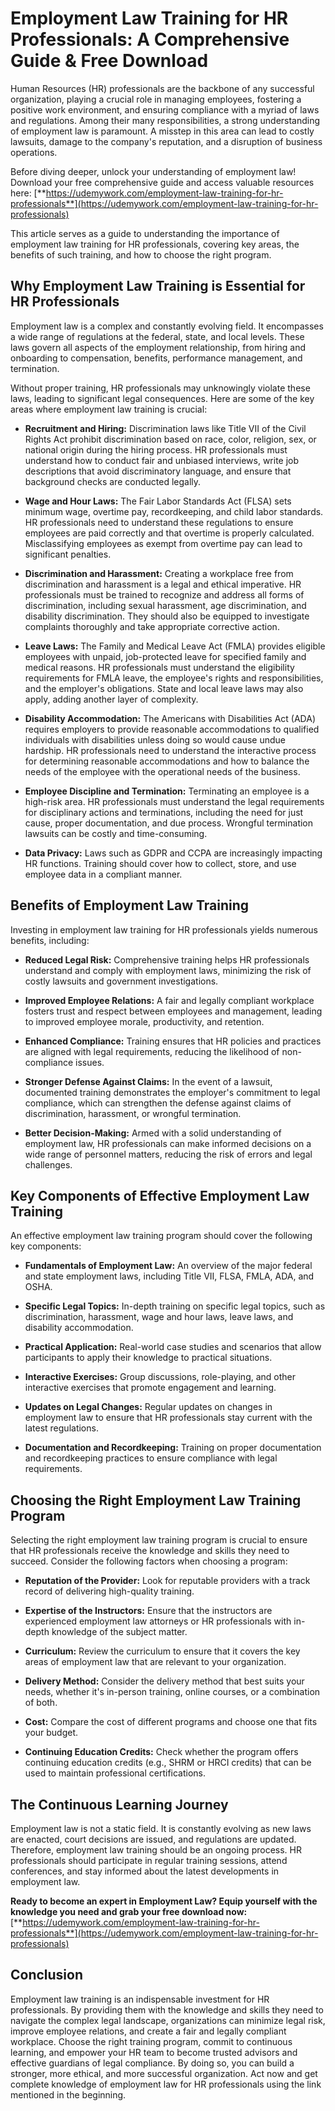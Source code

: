 # Employment Law Training for HR Professionals: A Comprehensive Guide & Free Download

Human Resources (HR) professionals are the backbone of any successful organization, playing a crucial role in managing employees, fostering a positive work environment, and ensuring compliance with a myriad of laws and regulations. Among their many responsibilities, a strong understanding of employment law is paramount. A misstep in this area can lead to costly lawsuits, damage to the company's reputation, and a disruption of business operations.

Before diving deeper, unlock your understanding of employment law! Download your free comprehensive guide and access valuable resources here: [**https://udemywork.com/employment-law-training-for-hr-professionals**](https://udemywork.com/employment-law-training-for-hr-professionals)

This article serves as a guide to understanding the importance of employment law training for HR professionals, covering key areas, the benefits of such training, and how to choose the right program.

## Why Employment Law Training is Essential for HR Professionals

Employment law is a complex and constantly evolving field. It encompasses a wide range of regulations at the federal, state, and local levels. These laws govern all aspects of the employment relationship, from hiring and onboarding to compensation, benefits, performance management, and termination.

Without proper training, HR professionals may unknowingly violate these laws, leading to significant legal consequences. Here are some of the key areas where employment law training is crucial:

*   **Recruitment and Hiring:** Discrimination laws like Title VII of the Civil Rights Act prohibit discrimination based on race, color, religion, sex, or national origin during the hiring process. HR professionals must understand how to conduct fair and unbiased interviews, write job descriptions that avoid discriminatory language, and ensure that background checks are conducted legally.

*   **Wage and Hour Laws:** The Fair Labor Standards Act (FLSA) sets minimum wage, overtime pay, recordkeeping, and child labor standards. HR professionals need to understand these regulations to ensure employees are paid correctly and that overtime is properly calculated. Misclassifying employees as exempt from overtime pay can lead to significant penalties.

*   **Discrimination and Harassment:** Creating a workplace free from discrimination and harassment is a legal and ethical imperative. HR professionals must be trained to recognize and address all forms of discrimination, including sexual harassment, age discrimination, and disability discrimination. They should also be equipped to investigate complaints thoroughly and take appropriate corrective action.

*   **Leave Laws:** The Family and Medical Leave Act (FMLA) provides eligible employees with unpaid, job-protected leave for specified family and medical reasons. HR professionals must understand the eligibility requirements for FMLA leave, the employee's rights and responsibilities, and the employer's obligations. State and local leave laws may also apply, adding another layer of complexity.

*   **Disability Accommodation:** The Americans with Disabilities Act (ADA) requires employers to provide reasonable accommodations to qualified individuals with disabilities unless doing so would cause undue hardship. HR professionals need to understand the interactive process for determining reasonable accommodations and how to balance the needs of the employee with the operational needs of the business.

*   **Employee Discipline and Termination:** Terminating an employee is a high-risk area. HR professionals must understand the legal requirements for disciplinary actions and terminations, including the need for just cause, proper documentation, and due process. Wrongful termination lawsuits can be costly and time-consuming.

*   **Data Privacy:** Laws such as GDPR and CCPA are increasingly impacting HR functions. Training should cover how to collect, store, and use employee data in a compliant manner.

## Benefits of Employment Law Training

Investing in employment law training for HR professionals yields numerous benefits, including:

*   **Reduced Legal Risk:** Comprehensive training helps HR professionals understand and comply with employment laws, minimizing the risk of costly lawsuits and government investigations.

*   **Improved Employee Relations:** A fair and legally compliant workplace fosters trust and respect between employees and management, leading to improved employee morale, productivity, and retention.

*   **Enhanced Compliance:** Training ensures that HR policies and practices are aligned with legal requirements, reducing the likelihood of non-compliance issues.

*   **Stronger Defense Against Claims:** In the event of a lawsuit, documented training demonstrates the employer's commitment to legal compliance, which can strengthen the defense against claims of discrimination, harassment, or wrongful termination.

*   **Better Decision-Making:** Armed with a solid understanding of employment law, HR professionals can make informed decisions on a wide range of personnel matters, reducing the risk of errors and legal challenges.

## Key Components of Effective Employment Law Training

An effective employment law training program should cover the following key components:

*   **Fundamentals of Employment Law:** An overview of the major federal and state employment laws, including Title VII, FLSA, FMLA, ADA, and OSHA.

*   **Specific Legal Topics:** In-depth training on specific legal topics, such as discrimination, harassment, wage and hour laws, leave laws, and disability accommodation.

*   **Practical Application:** Real-world case studies and scenarios that allow participants to apply their knowledge to practical situations.

*   **Interactive Exercises:** Group discussions, role-playing, and other interactive exercises that promote engagement and learning.

*   **Updates on Legal Changes:** Regular updates on changes in employment law to ensure that HR professionals stay current with the latest regulations.

*   **Documentation and Recordkeeping:** Training on proper documentation and recordkeeping practices to ensure compliance with legal requirements.

## Choosing the Right Employment Law Training Program

Selecting the right employment law training program is crucial to ensure that HR professionals receive the knowledge and skills they need to succeed. Consider the following factors when choosing a program:

*   **Reputation of the Provider:** Look for reputable providers with a track record of delivering high-quality training.

*   **Expertise of the Instructors:** Ensure that the instructors are experienced employment law attorneys or HR professionals with in-depth knowledge of the subject matter.

*   **Curriculum:** Review the curriculum to ensure that it covers the key areas of employment law that are relevant to your organization.

*   **Delivery Method:** Consider the delivery method that best suits your needs, whether it's in-person training, online courses, or a combination of both.

*   **Cost:** Compare the cost of different programs and choose one that fits your budget.

*   **Continuing Education Credits:** Check whether the program offers continuing education credits (e.g., SHRM or HRCI credits) that can be used to maintain professional certifications.

## The Continuous Learning Journey

Employment law is not a static field. It is constantly evolving as new laws are enacted, court decisions are issued, and regulations are updated. Therefore, employment law training should be an ongoing process. HR professionals should participate in regular training sessions, attend conferences, and stay informed about the latest developments in employment law.

**Ready to become an expert in Employment Law? Equip yourself with the knowledge you need and grab your free download now:** [**https://udemywork.com/employment-law-training-for-hr-professionals**](https://udemywork.com/employment-law-training-for-hr-professionals)

## Conclusion

Employment law training is an indispensable investment for HR professionals. By providing them with the knowledge and skills they need to navigate the complex legal landscape, organizations can minimize legal risk, improve employee relations, and create a fair and legally compliant workplace. Choose the right training program, commit to continuous learning, and empower your HR team to become trusted advisors and effective guardians of legal compliance. By doing so, you can build a stronger, more ethical, and more successful organization.
Act now and get complete knowledge of employment law for HR professionals using the link mentioned in the beginning.
